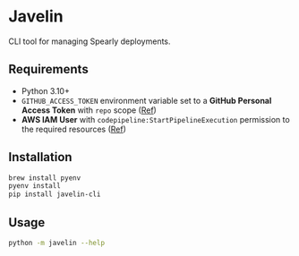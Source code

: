 # Javelin

CLI tool for managing Spearly deployments.

## Requirements
- Python 3.10+
- `GITHUB_ACCESS_TOKEN` environment variable set to a **GitHub Personal Access Token** with `repo` scope ([Ref](https://github.com/settings/tokens))
- **AWS IAM User** with `codepipeline:StartPipelineExecution` permission to the required resources ([Ref](https://boto3.amazonaws.com/v1/documentation/api/latest/guide/quickstart.html#configuration))

## Installation
```sh
brew install pyenv
pyenv install
pip install javelin-cli
```

## Usage
```sh
python -m javelin --help
```
